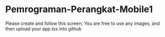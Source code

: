 # Pemrograman-Perangkat-Mobile1
Please create and follow this screen, You are free to use any images, and then upload your app.tsx into github 
